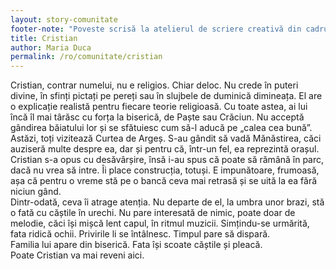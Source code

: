 ```yaml
---
layout: story-comunitate
footer-note: "Poveste scrisă la atelierul de scriere creativă din cadrul Școlii de Vară Voice Your Place: Curtea de Argeș."
title: Cristian
author: Maria Duca
permalink: /ro/comunitate/cristian
---
```


Cristian, contrar numelui, nu e religios. Chiar deloc. Nu crede în puteri divine, în sfinți pictați pe pereți sau în slujbele de duminică dimineața. El are o explicație realistă pentru fiecare teorie religioasă. Cu toate astea, ai lui încă îl mai târăsc cu forța la biserică, de Paște sau Crăciun. Nu acceptă gândirea băiatului lor și se sfătuiesc cum să-l aducă pe „calea cea bună”. <br>
Astăzi, toți vizitează Curtea de Argeș. S-au gândit să vadă Mănăstirea, căci auziseră multe despre ea, dar și pentru că, într-un fel, ea reprezintă orașul. Cristian s-a opus cu desăvârșire, însă i-au spus că poate să rămână în parc, dacă nu vrea să intre. Îi place construcția, totuși. E impunătoare, frumoasă, așa că pentru o vreme stă pe o bancă ceva mai retrasă și se uită la ea fără niciun gând. <br>
Dintr-odată, ceva îi atrage atenția. Nu departe de el, la umbra unor brazi, stă o fată cu căștile în urechi. Nu pare interesată de nimic, poate doar de melodie, căci își mișcă lent capul, în ritmul muzicii. Simțindu-se urmărită, fata ridică ochii. Privirile li se întâlnesc. Timpul pare să dispară. <br>
Familia lui apare din biserică. Fata își scoate căștile și pleacă. <br>
Poate Cristian va mai reveni aici.
